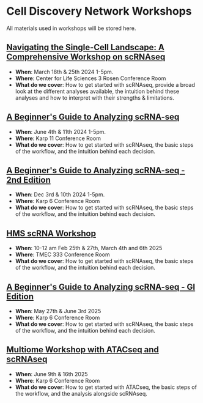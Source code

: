 # Cell Discovery Network Workshops

All materials used in workshops will be stored here.

## [Navigating the Single-Cell Landscape: A Comprehensive Workshop on scRNAseq](http://htmlpreview.github.io/?https://github.com/CellDiscoveryNetwork/workshops/blob/main/navigating-the-single-cell-landscape-a-comprehensive-workshop-on-scrnaseq/index_nscl.html)
- **When**: March 18th & 25th 2024 1-5pm.
- **Where**: Center for Life Sciences 3 Rosen Conference Room
- **What do we cover**: How to get started with scRNAseq, provide a broad look at the different analyses available, the intuition behind these analyses and how to interpret with their strengths & limitations. 

## [A Beginner's Guide to Analyzing scRNA-seq](http://htmlpreview.github.io/?https://github.com/CellDiscoveryNetwork/workshops/blob/main/beginners-guide-to-analyzing-scRNAseq/index_bgas.html)
- **When**: June 4th & 11th 2024 1-5pm.
- **Where**: Karp 11 Conference Room
- **What do we cover**: How to get started with scRNAseq, the basic steps of the workflow, and the intuition behind each decision.

## [A Beginner's Guide to Analyzing scRNA-seq - 2nd Edition](http://htmlpreview.github.io/?https://github.com/CellDiscoveryNetwork/workshops/blob/main/beginners-guide-to-analyzing-scRNAseq-2nd-edition/index_bgas.html)
- **When**: Dec 3rd & 10th 2024 1-5pm.
- **Where**: Karp 6 Conference Room
- **What do we cover**: How to get started with scRNAseq, the basic steps of the workflow, and the intuition behind each decision.

## [HMS scRNA Workshop](https://github.com/CellDiscoveryNetwork/HMS-scRNA-workshop/blob/main/index-hms-scRNAseq-workshop.html)
- **When**: 10-12 am Feb 25th & 27th, March 4th and 6th 2025
- **Where**: TMEC 333 Conference Room
- **What do we cover**: How to get started with scRNAseq, the basic steps of the workflow, and the intuition behind each decision.

## [A Beginner's Guide to Analyzing scRNA-seq - GI Edition](https://github.com/CellDiscoveryNetwork/beginner-workshop-gi-5-25/blob/main/index_bgas.html)
- **When**: May 27th & June 3rd 2025
- **Where**: Karp 6 Conference Room
- **What do we cover**: How to get started with scRNAseq, the basic steps of the workflow, and the intuition behind each decision.

## [Multiome Workshop with ATACseq and scRNAseq](workshop_CDN_2025)
- **When**: June 9th & 16th 2025
- **Where**: Karp 6 Conference Room
- **What do we cover**: How to get started with ATACseq, the basic steps of the workflow, and the analysis alongside scRNAseq.
